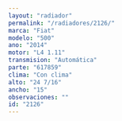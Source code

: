 ```yaml
---
layout: "radiador"
permalink: "/radiadores/2126/"
marca: "Fiat"
modelo: "500"
ano: "2014"
motor: "L4 1.11"
transmision: "Automática"
parte: "617859"
clima: "Con clima"
alto: "24 7/16"
ancho: "15"
observaciones: ""
id: "2126"
---
```


